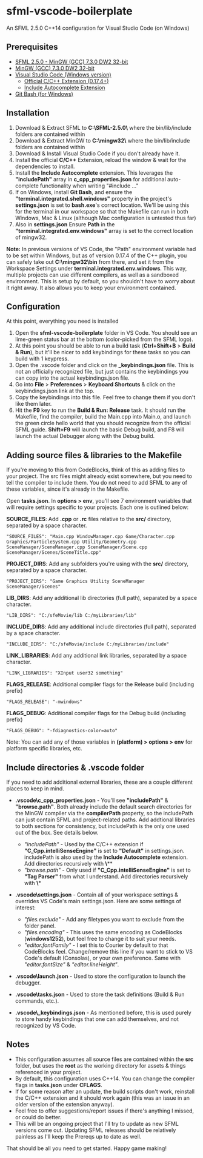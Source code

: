 # sfml-vscode-boilerplate
An SFML 2.5.0 C++14 configuration for Visual Studio Code (on Windows)

## Prerequisites

* [SFML 2.5.0 - MinGW (GCC) 7.3.0 DW2 32-bit](https://www.sfml-dev.org/files/SFML-2.5.0-windows-gcc-7.3.0-mingw-32-bit.zip)
* [MinGW (GCC) 7.3.0 DW2 32-bit](https://sourceforge.net/projects/mingw-w64/files/Toolchains%20targetting%20Win32/Personal%20Builds/mingw-builds/7.3.0/threads-posix/dwarf/i686-7.3.0-release-posix-dwarf-rt_v5-rev0.7z/download)
* [Visual Studio Code (Windows version)](https://code.visualstudio.com/download)
  * [Official C/C++ Extension (0.17.4+)](https://marketplace.visualstudio.com/items?itemName=ms-vscode.cpptools)
  * [Include Autocomplete Extension](https://marketplace.visualstudio.com/items?itemName=ajshort.include-autocomplete)
* [Git Bash (for Windows) ](https://git-scm.com/downloads)

## Installation

1. Download & Extract SFML to **C:\\SFML-2.5.0\\** where the bin/lib/include folders are contained within
2. Download & Extract MinGW to **C:\\mingw32\\** where the bin/lib/include folders are contained within
4. Download & Install Visual Studio Code if you don't already have it.
5. Install the official **C/C++** Extension, reload the window & wait for the dependencies to install.
6. Install the **Include Autocomplete** extension. This leverages the **"includePath"** array in **c\_cpp\_properties.json** for additional auto-complete functionality when writing "#include ..."
7. If on Windows, install **Git Bash**, and ensure the **"terminal.integrated.shell.windows"** property in the project's **settings.json** is set to **bash.exe**'s correct location. We'll be using this for the terminal in our workspace so that the Makefile can run in both Windows, Mac & Linux (although Mac configuration is untested thus far)
8. Also in **settings.json** Ensure **Path** in the **"terminal.integrated.env.windows"** array is set to the correct location of mingw32. 

**Note:** In previous versions of VS Code, the "Path" environment variable had to be set within Windows, but as of version 0.17.4 of the C++ plugin, you can safely take out **C:\\mingw32\\bin** from there, and set it from the Workspace Settings under **terminal.integrated.env.windows**. This way, multiple projects can use different compilers, as well as a sandboxed environment. This is setup by default, so you shouldn't have to worry about it right away. It also allows you to keep your environment contained.

## Configuration

At this point, everything you need is installed

1. Open the **sfml-vscode-boilerplate** folder in VS Code. You should see an lime-green status bar at the bottom (color-picked from the SFML logo).
2. At this point you should be able to run a build task (**Ctrl+Shift+B** > **Build & Run**), but it'll be nicer to add keybindings for these tasks so you can build with 1 keypress.
3. Open the .vscode folder and click on the **\_keybindings.json** file. This is not an officially recognized file, but just contains the keybindings you can copy into the actual keybindings.json file.
4. Go into **File** > **Preferences** > **Keyboard Shortcuts** & click on the keybindings.json link at the top.
5. Copy the keybindings into this file. Feel free to change them if you don't like them later.
6. Hit the **F9** key to run the **Build & Run: Release** task. It should run the Makefile, find the compiler, build the Main.cpp into Main.o, and launch the green circle hello world that you should recognize from the official SFML guide. **Shift+F9** will launch the basic Debug build, and F8 will launch the actual Debugger along with the Debug build.

## Adding source files & libraries to the Makefile

If you're moving to this from CodeBlocks, think of this as adding files to your project. The src files might already exist somewhere, but you need to tell the compiler to include them. You do not need to add SFML to any of these variables, since it's already in the Makefile.

Open **tasks.json**. In **options > env**, you'll see 7 environment variables that will require settings specific to your projects. Each one is outlined below:

**SOURCE_FILES**: Add **.cpp** or **.rc** files relative to the **src/** directory, separated by a space character.
```
"SOURCE_FILES": "Main.cpp WindowManager.cpp Game/Character.cpp Graphics/ParticleSystem.cpp Utility/Geometry.cpp SceneManager/SceneManager.cpp SceneManager/Scene.cpp SceneManager/Scenes/SceneTitle.cpp"
```

**PROJECT_DIRS**: Add any subfolders you're using with the **src/** directory, separated by a space character.
```
"PROJECT_DIRS": "Game Graphics Utility SceneManager SceneManager/Scenes"
```

**LIB_DIRS**: Add any additional lib directories (full path), separated by a space character.
```
"LIB_DIRS": "C:/sfeMovie/lib C:/myLibraries/lib"
```

**INCLUDE_DIRS**: Add any additional include directories (full path), separated by a space character.
```
"INCLUDE_DIRS": "C:/sfeMovie/include C:/myLibraries/include"
```

**LINK_LIBRARIES**: Add any additional link libraries, separated by a space character.
```
"LINK_LIBRARIES": "XInput user32 something"
```

**FLAGS_RELEASE**: Additional compiler flags for the Release build (including prefix)
```
"FLAGS_RELEASE": "-mwindows"
```

**FLAGS_DEBUG**: Additional compiler flags for the Debug build (including prefix)
```
"FLAGS_DEBUG": "-fdiagnostics-color=auto"
```

Note: You can add any of those variables in **(platform) > options > env** for platform specific libraries, etc.

## Include directories & .vscode folder

If you need to add additional external libraries, these are a couple different places to keep in mind.

* **.vscode\\c\_cpp\_properties.json** - You'll see **"includePath"** & **"browse.path"**. Both already include the default search directories for the MinGW compiler via the **compilerPath** property, so the includePath can just contain SFML and project-related paths. Add addtional libraries to both sections for consistency, but includePath is the only one used out of the box. See details below.

  * _"includePath"_ - Used by the C/C++ extension if **"C_Cpp.intelliSenseEngine"** is set to **"Default"** in settings.json. includePath is also used by the **Include Autocomplete** extension. Add directories recursively with **\\****
  * _"browse.path"_ - Only used if **"C_Cpp.intelliSenseEngine"** is set to **"Tag Parser"** from what I understand. Add directories recursively with **\\***

* **.vscode\\settings.json** - Contain all of your workspace settings & overrides VS Code's main settings.json. Here are some settings of interest:

  * _"files.exclude"_ - Add any filetypes you want to exclude from the folder panel.
  * _"files.encoding"_ - This uses the same encoding as CodeBlocks (**windows1252**), but feel free to change it to suit your needs.
  * _"editor.fontFamily"_ - I set this to Courier by default to that CodeBlocks feel. Change/remove this line if you want to stick to VS Code's default (Consolas), or your own preference. Same with _"editor.fontSize"_ & _"editor.lineHeight"_.

* **.vscode\\launch.json** - Used to store the configuration to launch the debugger.
* **.vscode\\tasks.json** - Used to store the task definitions (Build & Run commands, etc.).
* **.vscode\\_keybindings.json** - As mentioned before, this is used purely to store handy keybindings that one can add themselves, and not recognized by VS Code.

## Notes

* This configuration assumes all source files are contained within the **src** folder, but uses the **root** as the working directory for assets & things referenced in your project.
* By default, this configuration uses C++14. You can change the compiler flags in **tasks.json** under **CFLAGS**.
* If for some reason after an update, the build scripts don't work, reinstall the C/C++ extension and it should work again (this was an issue in an older version of the extension anyway).
* Feel free to offer suggestions/report issues if there's anything I missed, or could do better.
* This will be an ongoing project that I'll try to update as new SFML versions come out. Updating SFML releases should be relatively painless as I'll keep the Prereqs up to date as well.


That should be all you need to get started. Happy game making!